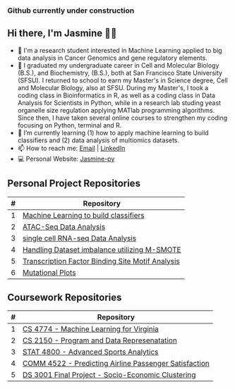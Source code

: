 ### Github currently under construction

<!--
**Jasmine-py/Jasmine-py** is a ✨ _special_ ✨ repository because its `README.md` (this file) appears on your GitHub profile.

Here are some ideas to get you started:

- 🔭 I’m currently working on ...
- 🌱 I’m currently learning ...
- 👯 I’m looking to collaborate on ...
- 🤔 I’m looking for help with ...
- 💬 Ask me about ...
- 📫 How to reach me: ...
- 😄 Pronouns: ...
- ⚡ Fun fact: ...
-->


## Hi there, I'm Jasmine 👋🏾

- 👔   I'm a research student interested in Machine Learning applied to big data analysis in Cancer Genomics and gene regulatory elements.
- 🎒   I graduated my undergraduate career in Cell and Molecular Biology (B.S.), and Biochemistry, (B.S.), both at San Francisco State University (SFSU). I returned to school to earn my Master's in Science degree, Cell and Molecular Biology, also at SFSU. During my Master's, I took a coding class in Bioinformatics in R, as well as a coding class in Data Analysis for Scientists in Python, while in a research lab studing yeast organelle size regulation applying MATlab programming algorithms. Since then, I have taken several online courses to strengthen my coding focusing on Python, terminal and R.
- 🌱   I’m currently learning (1) how to apply machine learning to build classifiers and (2) data analysis of multiomics datasets.
- 📫   How to reach me: [Email](mailto:jasmine.sims@ucsf.edu) | <a href="https://www.linkedin.com/in/jasmine-sims/" target="_new">LinkedIn</a>
- 💻   Personal Website: <a href="https://Jasmine-py.github.io/" target="_new">Jasmine-py</a>

## Personal Project Repositories
\# | Repository
------------ | -------------
1 | [Machine Learning to build classifiers](https://github.com/iainmuir6/Machine-Learning-with-Coronavirus-Data)
2 | [ATAC-Seq Data Analysis](https://github.com/iainmuir6/Information-Aggregator)
3 | [single cell RNA-seq Data Analysis](https://github.com/iainmuir6/Portfolio-Analysis)
4 | [Handling Dataset imbalance utilizing M-SMOTE](https://github.com/iainmuir6/Financial-Data-Analysis-Dashboard)
5 | [Transcription Factor Binding Site Motif Analysis](https://github.com/iainmuir6/Sports-Highlights-Dashboard)
6 | [Mutational Plots](https://github.com/iainmuir6/Fantasy-Football-Dashboard)


## Coursework Repositories
\# | Repository
------------ | -------------
1 | [CS 4774 - Machine Learning for Virginia](https://github.com/iainmuir6/Machine-Learning-for-Virginia)
2 | [CS 2150 - Program and Data Represenatation](https://github.com/iainmuir6/Program-and-Data-Representation)
3 | [STAT 4800 - Advanced Sports Analytics](https://github.com/iainmuir6/Advanced-Sports-Analytics)
4 | [COMM 4522 - Predicting Airline Passenger Satisfaction](https://github.com/iainmuir6/Predicting-Airline-Passnger-Satisfaction)
5 | [DS 3001 Final Project - Socio-Economic Clustering](https://github.com/iainmuir6/Socio-Economic-Clustering)

<!--
**iainmuir6/iainmuir6** is a ✨ _special_ ✨ repository because its `README.md` (this file) appears on your GitHub profile.

Here are some ideas to get you started:

- 🔭 I’m currently working on ...
- 🌱 I’m currently learning ...
- 👯 I’m looking to collaborate on ...
- 🤔 I’m looking for help with ...
- 💬 Ask me about ...
- 📫 How to reach me: ...
- 😄 Pronouns: ...
- ⚡ Fun fact: ...
-->


